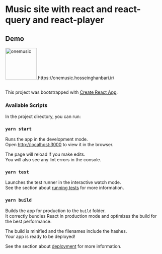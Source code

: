 # Music site with react and react-query and react-player

## Demo
<a href="https://onemusic.hosseinghanbari.ir/">
 <img alt="onemusic"  title="onemusic" src="https://onemusic.hosseinghanbari.ir/static/media/logoType.c81258fe.svg" height="100em" />
</a>
https://onemusic.hosseinghanbari.ir/

##
This project was bootstrapped with [Create React App](https://github.com/facebook/create-react-app).

### Available Scripts

In the project directory, you can run:

### `yarn start`

Runs the app in the development mode.\
Open [http://localhost:3000](http://localhost:3000) to view it in the browser.

The page will reload if you make edits.\
You will also see any lint errors in the console.

### `yarn test`

Launches the test runner in the interactive watch mode.\
See the section about [running tests](https://facebook.github.io/create-react-app/docs/running-tests) for more information.

### `yarn build`

Builds the app for production to the `build` folder.\
It correctly bundles React in production mode and optimizes the build for the best performance.

The build is minified and the filenames include the hashes.\
Your app is ready to be deployed!

See the section about [deployment](https://facebook.github.io/create-react-app/docs/deployment) for more information.
